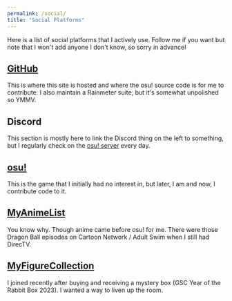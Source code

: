 ```yaml
---
permalink: /social/
title: "Social Platforms"
---
```


Here is a list of social platforms that I actively use. Follow me if you want but note that I won't add anyone I don't know, so sorry in advance!

## [GitHub](https://github.com/Joehuu)

This is where this site is hosted and where the osu! source code is for me to contribute. I also maintain a Rainmeter suite, but it's somewhat unpolished so YMMV.

## Discord

This section is mostly here to link the Discord thing on the left to something, but I regularly check on the [osu! server](https://discord.gg/ppy) every day.

## [osu!](https://osu.ppy.sh/users/8549835)

This is the game that I initially had no interest in, but later, I am and now, I contribute code to it.

## [MyAnimeList](https://myanimelist.net/profile/Joehu)

You know why. Though anime came before osu! for me. There were those Dragon Ball episodes on Cartoon Network / Adult Swim when I still had DirecTV.

## [MyFigureCollection](https://myfigurecollection.net/profile/Joehu)

I joined recently after buying and receiving a mystery box (GSC Year of the Rabbit Box 2023). I wanted a way to liven up the room.
